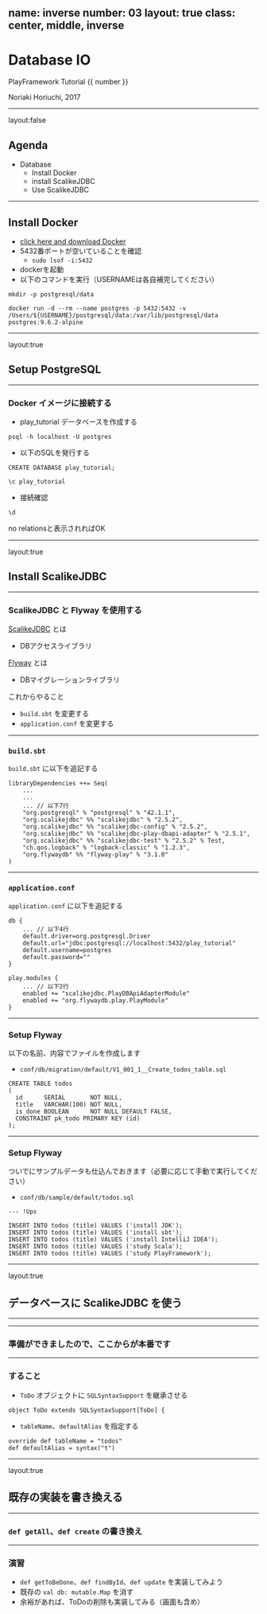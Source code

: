 name: inverse
number: 03
layout: true
class: center, middle, inverse
---
# Database IO

PlayFramework Tutorial {{ number }}

Noriaki Horiuchi, 2017

---
layout:false
## Agenda

- Database
    - Install Docker
    - install ScalikeJDBC
    - Use ScalikeJDBC

---
## Install Docker
- [click here and download Docker](https://docs.docker.com/docker-for-mac/install/)
- 5432番ポートが空いていることを確認
    - `sudo lsof -i:5432`
- dockerを起動
- 以下のコマンドを実行（USERNAMEは各自補完してください）

```
mkdir -p postgresql/data

docker run -d --rm --name postgres -p 5432:5432 -v /Users/${USERNAME}/postgresql/data:/var/lib/postgresql/data postgres:9.6.2-alpine
```

---
layout:true
## Setup PostgreSQL

---
### Docker イメージに接続する

- play_tutorial データベースを作成する

```
psql -h localhost -U postgres
```

- 以下のSQLを発行する

```
CREATE DATABASE play_tutorial;

\c play_tutorial
```

- 接続確認

```
\d
```

no relationsと表示されればOK

---
layout:true
## Install ScalikeJDBC

---
### ScalikeJDBC と Flyway を使用する
[ScalikeJDBC](http://scalikejdbc.org/) とは
- DBアクセスライブラリ

[Flyway](https://flywaydb.org/) とは
- DBマイグレーションライブラリ

これからやること
- `build.sbt` を変更する
- `application.conf` を変更する

---
### `build.sbt`

`build.sbt` に以下を追記する

```
libraryDependencies ++= Seq(
    ...
    ...
    ... // 以下7行
    "org.postgresql" % "postgresql" % "42.1.1",
    "org.scalikejdbc" %% "scalikejdbc" % "2.5.2",
    "org.scalikejdbc" %% "scalikejdbc-config" % "2.5.2",
    "org.scalikejdbc" %% "scalikejdbc-play-dbapi-adapter" % "2.5.1",
    "org.scalikejdbc" %% "scalikejdbc-test" % "2.5.2" % Test,
    "ch.qos.logback" % "logback-classic" % "1.2.3",
    "org.flywaydb" %% "flyway-play" % "3.1.0"
)
```

---
### `application.conf`

`application.conf` に以下を追記する

```
db {
    ... // 以下4行
    default.driver=org.postgresql.Driver
    default.url="jdbc:postgresql://localhost:5432/play_tutorial"
    default.username=postgres
    default.password=""
}
```

```
play.modules {
    ... // 以下2行
    enabled += "scalikejdbc.PlayDBApiAdapterModule"
    enabled += "org.flywaydb.play.PlayModule"
}
```

---
### Setup Flyway
以下の名前、内容でファイルを作成します

- `conf/db/migration/default/V1_001_1__Create_todos_table.sql`

```
CREATE TABLE todos
(
  id      SERIAL       NOT NULL,
  title   VARCHAR(100) NOT NULL,
  is_done BOOLEAN      NOT NULL DEFAULT FALSE,
  CONSTRAINT pk_todo PRIMARY KEY (id)
);
```

---
### Setup Flyway
ついでにサンプルデータも仕込んでおきます（必要に応じて手動で実行してください）

- `conf/db/sample/default/todos.sql`

```
--- !Ups

INSERT INTO todos (title) VALUES ('install JDK');
INSERT INTO todos (title) VALUES ('install sbt');
INSERT INTO todos (title) VALUES ('install IntelliJ IDEA');
INSERT INTO todos (title) VALUES ('study Scala');
INSERT INTO todos (title) VALUES ('study PlayFramework');
```

---
layout:true
## データベースに ScalikeJDBC を使う

---

---

### 準備ができましたので、ここからが本番です

---
### すること

- `ToDo` オブジェクトに `SQLSyntaxSupport` を継承させる

```
object ToDo extends SQLSyntaxSupport[ToDo] {
```

- `tableName`、`defaultAlias` を指定する

```
override def tableName = "todos"
def defaultAlias = syntax("t")
```

---
layout:true
## 既存の実装を書き換える

---
### `def getAll`、`def create` の書き換え

---
### 演習

- `def getToBeDone`、`def findById`、`def update` を実装してみよう
- 既存の `val db: mutable.Map` を消す
- 余裕があれば、ToDoの削除も実装してみる（画面も含め）
